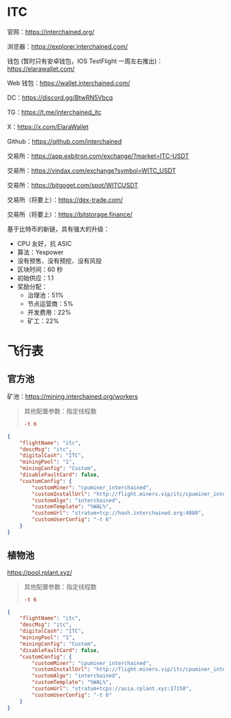 # ITC

官网：https://interchained.org/

浏览器：https://explorer.interchained.com/

钱包 (暂时只有安卓钱包，IOS TestFlight 一周左右推出)：https://elarawallet.com/

Web 钱包：https://wallet.interchained.com/

DC：https://discord.gg/BtwRN5Vbcq

TG：https://t.me/interchained_itc

X：https://x.com/ElaraWallet

Github：https://github.com/interchained



交易所：https://app.exbitron.com/exchange/?market=ITC-USDT

交易所：https://vindax.com/exchange?symbol=WITC_USDT

交易所：https://bitgoget.com/spot/WITCUSDT

交易所（将要上）：https://dex-trade.com/ 

交易所（将要上）：https://bitstorage.finance/



基于比特币的新链，具有强大的升级：

- CPU 友好，抗 ASIC
- 算法：Yespower
- 没有预售、没有预挖、没有风投
- 区块时间：60 秒
- 初始供应：1.1
- 奖励分配：
  - 治理池：51%
  - 节点运营商：5%
  - 开发费用：22%
  - 矿工：22%



# 飞行表

## 官方池

矿池：https://mining.interchained.org/workers

> 其他配置参数：指定线程数
>
> ```ini
> -t 6
> ```



```json
{
    "flightName": "itc",
    "descMsg": "itc",
    "digitalCash": "ITC",
    "miningPool": "1",
    "miningConfig": "Custom",
    "disableFaultCard": false,
    "customConfig": {
        "customMiner": "cpuminer_interchained",
        "customInstallUrl": "http://flight.minerx.vip/itc/cpuminer_interchained-20250904.d.tar.gz",
        "customAlgo": "interchained",
        "customTemplate": "%WAL%",
        "customUrl": "stratum+tcp://hash.interchained.org:4888",
        "customUserConfig": "-t 6"
    }
}
```



## 植物池

https://pool.rplant.xyz/

> 其他配置参数：指定线程数
>
> ```ini
> -t 6
> ```



```json
{
    "flightName": "itc",
    "descMsg": "itc",
    "digitalCash": "ITC",
    "miningPool": "1",
    "miningConfig": "Custom",
    "disableFaultCard": false,
    "customConfig": {
        "customMiner": "cpuminer_interchained",
        "customInstallUrl": "http://flight.minerx.vip/itc/cpuminer_interchained-20250904.d.tar.gz",
        "customAlgo": "interchained",
        "customTemplate": "%WAL%",
        "customUrl": "stratum+tcps://asia.rplant.xyz:17158",
        "customUserConfig": "-t 6"
    }
}
```



